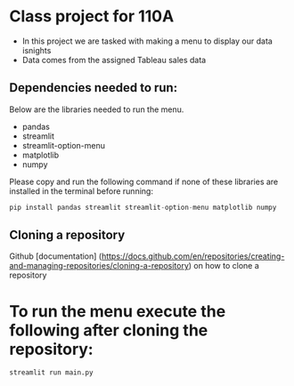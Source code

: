 
# Class project for 110A
- In this project we are tasked with making a menu to display our data isnights 
- Data comes from the assigned Tableau sales data 

## Dependencies needed to run:
Below are the libraries needed to run the menu. 
- pandas
- streamlit
- streamlit-option-menu
- matplotlib
- numpy

Please copy and run the following command if none of these libraries are installed in the terminal before running:
```py
pip install pandas streamlit streamlit-option-menu matplotlib numpy
```

## Cloning a repository
Github [documentation] (https://docs.github.com/en/repositories/creating-and-managing-repositories/cloning-a-repository) on how to clone a repository

# To run the menu execute the following after cloning the repository:
```py
streamlit run main.py
```
